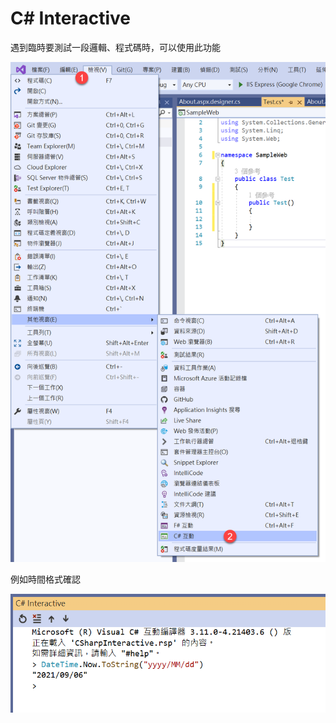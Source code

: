 # C\# Interactive

遇到臨時要測試一段邏輯、程式碼時，可以使用此功能

![](../../.gitbook/assets/image%20%28475%29.png)

例如時間格式確認

![](../../.gitbook/assets/image%20%28472%29.png)

